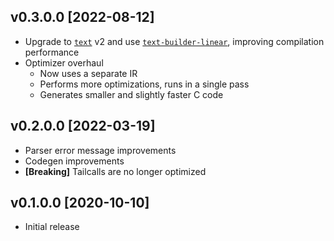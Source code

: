 ## v0.3.0.0 \[2022-08-12\]

* Upgrade to [`text`](https://hackage.haskell.org/package/text) v2 and use [`text-builder-linear`](https://hackage.haskell.org/package/text-builder-linear), improving compilation performance
* Optimizer overhaul
  * Now uses a separate IR
  * Performs more optimizations, runs in a single pass
  * Generates smaller and slightly faster C code

## v0.2.0.0 \[2022-03-19\]

* Parser error message improvements
* Codegen improvements
* **\[Breaking\]** Tailcalls are no longer optimized

## v0.1.0.0 \[2020-10-10\]

* Initial release
